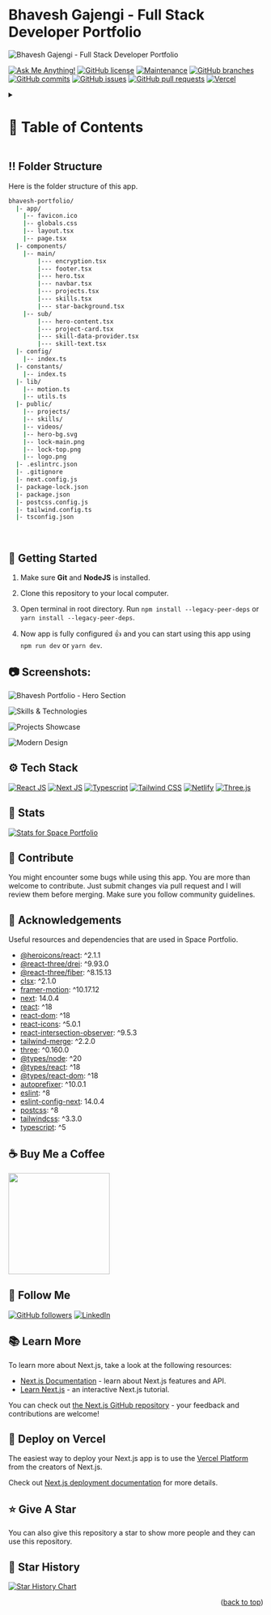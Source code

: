 <a name="readme-top"></a>

# Bhavesh Gajengi - Full Stack Developer Portfolio

![Bhavesh Gajengi - Full Stack Developer Portfolio](/.github/images/img_main.png "Bhavesh Gajengi - Full Stack Developer Portfolio")

[![Ask Me Anything!](https://img.shields.io/badge/Ask%20me-anything-1abc9c.svg)](https://github.com/BhaveshGajengi1 "Ask Me Anything!")
[![GitHub license](https://img.shields.io/github/license/BhaveshGajengi1/bhavesh-portfolio?style=for-the-badge)](https://github.com/BhaveshGajengi1/bhavesh-portfolio/blob/main/LICENSE "Github license")
[![Maintenance](https://img.shields.io/badge/Maintained%3F-yes-green.svg)](https://github.com/BhaveshGajengi1/bhavesh-portfolio/commits/main "Maintenance")
[![GitHub branches](https://badgen.net/github/branches/BhaveshGajengi1/bhavesh-portfolio)](https://github.com/BhaveshGajengi1/bhavesh-portfolio/branches "GitHub branches")
[![GitHub commits](https://badgen.net/github/commits/BhaveshGajengi1/bhavesh-portfolio)](https://github.com/BhaveshGajengi1/bhavesh-portfolio/commits "Github commits")
[![GitHub issues](https://img.shields.io/github/issues/BhaveshGajengi1/bhavesh-portfolio)](https://github.com/BhaveshGajengi1/bhavesh-portfolio/issues "GitHub issues")
[![GitHub pull requests](https://img.shields.io/github/issues-pr/BhaveshGajengi1/bhavesh-portfolio)](https://github.com/BhaveshGajengi1/bhavesh-portfolio/pulls "GitHub pull requests")
[![Vercel](https://img.shields.io/badge/Deployed%20on-Vercel-black)](https://bhaveshgajengi.vercel.app/ "Vercel")

<!-- Table of Contents -->
<details>

<summary>

# :notebook_with_decorative_cover: Table of Contents

</summary>

- [Folder Structure](#bangbang-folder-structure)
- [Getting Started](#toolbox-getting-started)
- [Screenshots](#camera-screenshots)
- [Tech Stack](#gear-tech-stack)
- [Stats](#wrench-stats)
- [Contribute](#raised_hands-contribute)
- [Acknowledgements](#gem-acknowledgements)
- [Buy Me a Coffee](#coffee-buy-me-a-coffee)
- [Follow Me](#rocket-follow-me)
- [Learn More](#books-learn-more)
- [Deploy on Vercel](#page_with_curl-deploy-on-vercel)
- [Give A Star](#star-give-a-star)
- [Star History](#star2-star-history)
- [Give A Star](#star-give-a-star)

</details>

## :bangbang: Folder Structure

Here is the folder structure of this app.

```bash
bhavesh-portfolio/
  |- app/
    |-- favicon.ico
    |-- globals.css
    |-- layout.tsx
    |-- page.tsx
  |- components/
    |-- main/
        |--- encryption.tsx
        |--- footer.tsx
        |--- hero.tsx
        |--- navbar.tsx
        |--- projects.tsx
        |--- skills.tsx
        |--- star-background.tsx
    |-- sub/
        |--- hero-content.tsx
        |--- project-card.tsx
        |--- skill-data-provider.tsx
        |--- skill-text.tsx
  |- config/
    |-- index.ts
  |- constants/
    |-- index.ts
  |- lib/
    |-- motion.ts
    |-- utils.ts
  |- public/
    |-- projects/
    |-- skills/
    |-- videos/
    |-- hero-bg.svg
    |-- lock-main.png
    |-- lock-top.png
    |-- logo.png
  |- .eslintrc.json
  |- .gitignore
  |- next.config.js
  |- package-lock.json
  |- package.json
  |- postcss.config.js
  |- tailwind.config.ts
  |- tsconfig.json
```

<br />

## :toolbox: Getting Started

1. Make sure **Git** and **NodeJS** is installed.

2. Clone this repository to your local computer.

3. Open terminal in root directory. Run `npm install --legacy-peer-deps` or `yarn install --legacy-peer-deps`.

4. Now app is fully configured 👍 and you can start using this app using `npm run dev` or `yarn dev`.

## :camera: Screenshots:

![Bhavesh Portfolio - Hero Section](/.github/images/img1.png "Modern Hero Section with 3D Animations")

![Skills & Technologies](/.github/images/img2.png "Showcasing Technical Skills")

![Projects Showcase](/.github/images/img3.png "Featured Projects Display")

![Modern Design](/.github/images/img4.png "Responsive UI/UX Design")

## :gear: Tech Stack

[![React JS](https://skillicons.dev/icons?i=react "React JS")](https://react.dev/ "React JS") [![Next JS](https://skillicons.dev/icons?i=next "Next JS")](https://nextjs.org/ "Next JS") [![Typescript](https://skillicons.dev/icons?i=ts "Typescript")](https://www.typescriptlang.org/ "Typescript") [![Tailwind CSS](https://skillicons.dev/icons?i=tailwind "Tailwind CSS")](https://tailwindcss.com/ "Tailwind CSS") [![Netlify](https://skillicons.dev/icons?i=netlify "Netlify")](https://netlify.app/ "Netlify") [![Three.js](https://skillicons.dev/icons?i=threejs "Three.js")](https://threejs.org/ "Three.js")

## :wrench: Stats

[![Stats for Space Portfolio](/.github/images/stats.svg "Stats for Space Portfolio")](https://pagespeed.web.dev/analysis/https-spaceportfolio-netlify-app/2efbmg117d "Stats for Space Portfolio")

## :raised_hands: Contribute

You might encounter some bugs while using this app. You are more than welcome to contribute. Just submit changes via pull request and I will review them before merging. Make sure you follow community guidelines.

## :gem: Acknowledgements

Useful resources and dependencies that are used in Space Portfolio.

- [@heroicons/react](https://www.npmjs.com/package/@heroicons/react): ^2.1.1
- [@react-three/drei](https://www.npmjs.com/package/@react-three/drei): ^9.93.0
- [@react-three/fiber](https://www.npmjs.com/package/@react-three/fiber): ^8.15.13
- [clsx](https://www.npmjs.com/package/clsx): ^2.1.0
- [framer-motion](https://www.npmjs.com/package/framer-motion): ^10.17.12
- [next](https://www.npmjs.com/package/next): 14.0.4
- [react](https://www.npmjs.com/package/react): ^18
- [react-dom](https://www.npmjs.com/package/react-dom): ^18
- [react-icons](https://www.npmjs.com/package/react-icons): ^5.0.1
- [react-intersection-observer](https://www.npmjs.com/package/react-intersection-observer): ^9.5.3
- [tailwind-merge](https://www.npmjs.com/package/tailwind-merge): ^2.2.0
- [three](https://www.npmjs.com/package/three): ^0.160.0
- [@types/node](https://www.npmjs.com/package/@types/node): ^20
- [@types/react](https://www.npmjs.com/package/@types/react): ^18
- [@types/react-dom](https://www.npmjs.com/package/@types/react-dom): ^18
- [autoprefixer](https://www.npmjs.com/package/autoprefixer): ^10.0.1
- [eslint](https://www.npmjs.com/package/eslint): ^8
- [eslint-config-next](https://www.npmjs.com/package/eslint-config-next): 14.0.4
- [postcss](https://www.npmjs.com/package/postcss): ^8
- [tailwindcss](https://www.npmjs.com/package/tailwindcss): ^3.3.0
- [typescript](https://www.npmjs.com/package/typescript): ^5

## :coffee: Buy Me a Coffee

[<img src="https://img.shields.io/badge/Buy_Me_A_Coffee-FFDD00?style=for-the-badge&logo=buy-me-a-coffee&logoColor=black" width="200" />](https://www.buymeacoffee.com/bhaveshgajengi "Buy me a Coffee")

## :rocket: Follow Me

[![GitHub followers](https://img.shields.io/github/followers/BhaveshGajengi1?style=social&label=Follow&maxAge=2592000)](https://github.com/BhaveshGajengi1 "Follow Me")
[![LinkedIn](https://img.shields.io/badge/LinkedIn-Connect-blue?style=social&logo=linkedin)](https://www.linkedin.com/in/bhavesh-gajengi-062393350/ "Connect on LinkedIn")
## :books: Learn More

To learn more about Next.js, take a look at the following resources:

- [Next.js Documentation](https://nextjs.org/docs) - learn about Next.js features and API.
- [Learn Next.js](https://nextjs.org/learn) - an interactive Next.js tutorial.

You can check out [the Next.js GitHub repository](https://github.com/vercel/next.js/) - your feedback and contributions are welcome!

## :page_with_curl: Deploy on Vercel

The easiest way to deploy your Next.js app is to use the [Vercel Platform](https://vercel.com/new?utm_medium=default-template&filter=next.js&utm_source=create-next-app&utm_campaign=create-next-app-readme) from the creators of Next.js.

Check out [Next.js deployment documentation](https://nextjs.org/docs/deployment) for more details.

## :star: Give A Star

You can also give this repository a star to show more people and they can use this repository.

## :star2: Star History

<a href="https://star-history.com/#BhaveshGajengi1/bhavesh-portfolio&Timeline">
<picture>
  <source media="(prefers-color-scheme: dark)" srcset="https://api.star-history.com/svg?repos=BhaveshGajengi1/bhavesh-portfolio&type=Timeline&theme=dark" />
  <source media="(prefers-color-scheme: light)" srcset="https://api.star-history.com/svg?repos=BhaveshGajengi1/bhavesh-portfolio&type=Timeline" />
  <img alt="Star History Chart" src="https://api.star-history.com/svg?repos=BhaveshGajengi1/bhavesh-portfolio&type=Timeline" />
</picture>
</a>

<br />
<p align="right">(<a href="#readme-top">back to top</a>)</p>
